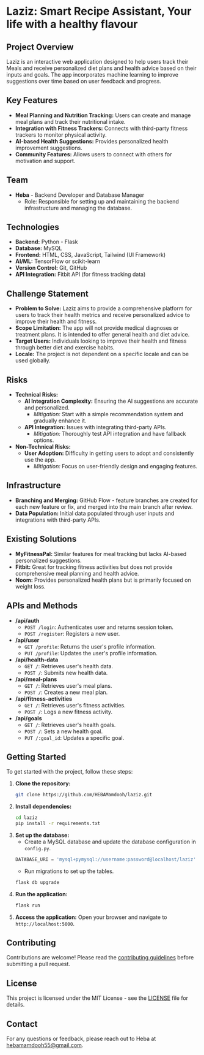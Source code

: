 # Laziz: Smart Recipe Assistant, Your life with a healthy flavour

## Project Overview

Laziz is an interactive web application designed to help users track their Meals and receive personalized diet plans and health advice based on their inputs and goals. The app incorporates machine learning to improve suggestions over time based on user feedback and progress.

## Key Features

- **Meal Planning and Nutrition Tracking:** Users can create and manage meal plans and track their nutritional intake.
- **Integration with Fitness Trackers:** Connects with third-party fitness trackers to monitor physical activity.
- **AI-based Health Suggestions:** Provides personalized health improvement suggestions.
- **Community Features:** Allows users to connect with others for motivation and support.

## Team

- **Heba** - Backend Developer and Database Manager
  - Role: Responsible for setting up and maintaining the backend infrastructure and managing the database.

## Technologies

- **Backend:** Python - Flask
- **Database:** MySQL
- **Frontend:** HTML, CSS, JavaScript, Tailwind (UI Framework)
- **AI/ML:** TensorFlow or scikit-learn
- **Version Control:** Git, GitHub
- **API Integration:** Fitbit API (for fitness tracking data)

## Challenge Statement

- **Problem to Solve:** Laziz aims to provide a comprehensive platform for users to track their health metrics and receive personalized advice to improve their health and fitness.
- **Scope Limitation:** The app will not provide medical diagnoses or treatment plans. It is intended to offer general health and diet advice.
- **Target Users:** Individuals looking to improve their health and fitness through better diet and exercise habits.
- **Locale:** The project is not dependent on a specific locale and can be used globally.

## Risks

- **Technical Risks:**
  - **AI Integration Complexity:** Ensuring the AI suggestions are accurate and personalized.
    - _Mitigation:_ Start with a simple recommendation system and gradually enhance it.
  - **API Integration:** Issues with integrating third-party APIs.
    - _Mitigation:_ Thoroughly test API integration and have fallback options.
- **Non-Technical Risks:**
  - **User Adoption:** Difficulty in getting users to adopt and consistently use the app.
    - _Mitigation:_ Focus on user-friendly design and engaging features.

## Infrastructure

- **Branching and Merging:** GitHub Flow - feature branches are created for each new feature or fix, and merged into the main branch after review.
- **Data Population:** Initial data populated through user inputs and integrations with third-party APIs.

## Existing Solutions

- **MyFitnessPal:** Similar features for meal tracking but lacks AI-based personalized suggestions.
- **Fitbit:** Great for tracking fitness activities but does not provide comprehensive meal planning and health advice.
- **Noom:** Provides personalized health plans but is primarily focused on weight loss.

## APIs and Methods

- **/api/auth**
  - `POST /login`: Authenticates user and returns session token.
  - `POST /register`: Registers a new user.
- **/api/user**
  - `GET /profile`: Returns the user's profile information.
  - `PUT /profile`: Updates the user's profile information.
- **/api/health-data**
  - `GET /`: Retrieves user's health data.
  - `POST /`: Submits new health data.
- **/api/meal-plans**
  - `GET /`: Retrieves user's meal plans.
  - `POST /`: Creates a new meal plan.
- **/api/fitness-activities**
  - `GET /`: Retrieves user's fitness activities.
  - `POST /`: Logs a new fitness activity.
- **/api/goals**
  - `GET /`: Retrieves user's health goals.
  - `POST /`: Sets a new health goal.
  - `PUT /:goal_id`: Updates a specific goal.


## Getting Started

To get started with the project, follow these steps:

1. **Clone the repository:**
   ```bash
   git clone https://github.com/HEBAMamdooh/laziz.git
   ```
2. **Install dependencies:**
   ```bash
   cd laziz
   pip install -r requirements.txt
   ```
3. **Set up the database:**
   - Create a MySQL database and update the database configuration in `config.py`.
   ```python
   DATABASE_URI = 'mysql+pymysql://username:password@localhost/laziz'
   ```
   - Run migrations to set up the tables.
   ```bash
   flask db upgrade
   ```
4. **Run the application:**
   ```bash
   flask run
   ```
5. **Access the application:**
   Open your browser and navigate to `http://localhost:5000`.

## Contributing

Contributions are welcome! Please read the [contributing guidelines](CONTRIBUTING.md) before submitting a pull request.

## License

This project is licensed under the MIT License - see the [LICENSE](LICENSE) file for details.

## Contact

For any questions or feedback, please reach out to Heba at hebamamdooh55@gmail.com.

